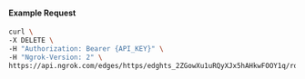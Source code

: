 <!-- Code generated for API Clients. DO NOT EDIT. -->

#### Example Request

```bash
curl \
-X DELETE \
-H "Authorization: Bearer {API_KEY}" \
-H "Ngrok-Version: 2" \
https://api.ngrok.com/edges/https/edghts_2ZGowXu1uRQyXJx5hAHkwFOOY1q/routes/edghtsrt_2ZGowVIlU9upPAV20B9Ps5EGkO2/jwt_validation
```
